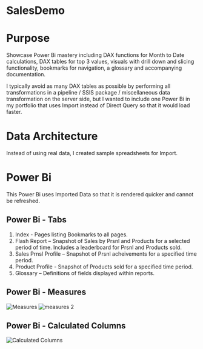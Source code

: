 # SalesDemo
<h1> <b> Purpose </b> </h1>
Showcase Power Bi mastery including DAX functions for Month to Date calculations, DAX tables for top 3 values, visuals with drill down and slicing functionality, bookmarks for navigation, a glossary and accompanying documentation.  

I typically avoid as many DAX tables as possible by performing all transformations in a pipeline / SSIS package / miscellaneous data transformation on the server side, but I wanted to include one Power Bi in my portfolio that uses Import instead of Direct Query so that it would load faster.

<h1> <b> Data Architecture </b> </h1>

Instead of using real data, I created sample spreadsheets for Import.

<h1> <b> </b>Power Bi </b> </h1>

This Power Bi uses Imported Data so that it is rendered quicker and cannot be refreshed.

<h2> Power Bi - Tabs </h2>

<ol>
<li> Index - Pages listing Bookmarks to all pages. </li>
<li> Flash Report – Snapshot of Sales by Prsnl and Products for a selected period of time. Includes a leaderboard for Prsnl and Products sold. </li>
<li> Sales Prnsl Profile – Snapshot of Prsnl acheivements for a specified time period. </li>
<li> Product Profile - Snapshot of Products sold for a specified time period. </li>
<li> Glossary – Definitions of fields displayed within reports. </li>
</ol>

<h2> <b> Power Bi - Measures </b> </h2>

![Measures](https://github.com/RemoteDataEngineer/SalesDemo/assets/140629527/5de29c93-343e-4e15-b3ee-b7ff9f856398)
![measures 2](https://github.com/RemoteDataEngineer/SalesDemo/assets/140629527/664e8c87-86de-4053-bc41-6c020ef74493)

<h2> <b> Power Bi - Calculated Columns </b> </h2>

![Calculated Columns](https://github.com/RemoteDataEngineer/SalesDemo/assets/140629527/34eda8a9-b10b-438f-8c93-cc8d362d2596)

